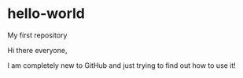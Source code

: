 # hello-world
My first repository
<!-- this is a comment -->

Hi there everyone,

I am completely new to GitHub and just trying to find out how to use it!
